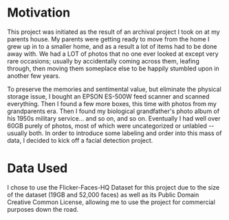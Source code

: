 # Motivation
This project was initiated as the result of an archival project I took on at my parents house.  My parents were getting ready to move from the home I grew up in to a smaller home, and as a result a lot of items had to be done away with.  We had a LOT of photos that no one ever looked at except very rare occasions; usually by accidentally coming across them, leafing through, then moving them someplace else to be happily stumbled upon in another few years.

To preserve the memories and sentimental value, but eliminate the physical storage issue, I bought an EPSON ES-500W feed scanner and scanned everything.  Then I found a few more boxes, this time with photos from my grandparents era.  Then I found my biological grandfather's photo album of his 1950s military service... and so on, and so on.  Eventually I had well over 60GB purely of photos, most of which were uncategorized or unlabled -- usually both.  In order to introduce some labeling and order into this mass of data, I decided to kick off a facial detection project.


# Data Used
I chose to use the Flicker-Faces-HQ Dataset for this project due to the size of the dataset (19GB and 52,000 faces) as well as its Public Domain Creative Common License, allowing me to use the project for commercial purposes down the road.  
